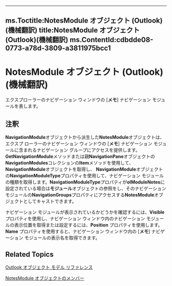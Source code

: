 

---
ms.Toctitle:NotesModule オブジェクト (Outlook)(機械翻訳)
title:NotesModule オブジェクト (Outlook)(機械翻訳)
ms.ContentId:cdbdde08-0773-a78d-3809-a3811975bcc1
---
# NotesModule オブジェクト (Outlook)(機械翻訳)




エクスプローラーのナビゲーション ウィンドウの [**メモ**] ナビゲーション モジュールを表します。

## 注釈
**NavigationModule**オブジェクトから派生した**NotesModule**オブジェクトは、エクスプ ローラーのナビゲーション ウィンドウの [**メモ**] ナビゲーション モジュールに含まれるナビゲーション グループにアクセスを提供します。**GetNavigationModule**メソッドまたは親**NavigationPane**オブジェクトの**NavigationModules**コレクションの**Item**メソッドを使用して、 **NavigationModule**オブジェクトを取得し、 **NavigationModule**オブジェクトの**NavigationModuleType**プロパティを使用して、ナビゲーション モジュールの種類を取得します。**NavigationModuleType**プロパティが**olModuleNotes**に設定されている場合は**モジュール**オブジェクトの参照をし、そのナビゲーション モジュールの**NavigationGroups**プロパティにアクセスする**NotesModule**オブジェクトとしてキャストできます。



ナビゲーション モジュールが表示されているかどうかを確認するには、**Visible** プロパティを使用し、ナビゲーション ウィンドウ内のナビゲーション モジュールの表示位置を取得または設定するには、**Position** プロパティを使用します。**Name** プロパティを使用すると、ナビゲーション ウィンドウ内の [**メモ**] ナビゲーション モジュールの表示名を取得できます。



## Related Topics

[Outlook オブジェクト モデル リファレンス](73221b13-d8d8-99b8-3394-b95dbbfd5ddc.md)

[NotesModule オブジェクトのメンバー](c84f7160-8493-7fdb-a926-7c83be5e1f90.md)




